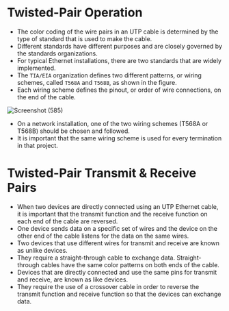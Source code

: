 # Twisted-Pair Operation

- The color coding of the wire pairs in an UTP cable is determined by the type of standard that is used to make the cable.
- Different standards have different purposes and are closely governed by the standards organizations.
- For typical Ethernet installations, there are two standards that are widely implemented.
- The `TIA/EIA` organization defines two different patterns, or wiring schemes, called `T568A` and `T568B`, as shown in the figure.
- Each wiring scheme defines the pinout, or order of wire connections, on the end of the cable.

![Screenshot (585)](https://user-images.githubusercontent.com/63872951/168571893-1b919af2-624d-4d94-9ab6-294e3bfce2c6.png)

- On a network installation, one of the two wiring schemes (T568A or T568B) should be chosen and followed.
- It is important that the same wiring scheme is used for every termination in that project.

# Twisted-Pair Transmit & Receive Pairs

- When two devices are directly connected using an UTP Ethernet cable, it is important that the transmit function and the receive function on each end of the cable are reversed.
- One device sends data on a specific set of wires and the device on the other end of the cable listens for the data on the same wires.
- Two devices that use different wires for transmit and receive are known as unlike devices. 
- They require a straight-through cable to exchange data. Straight-through cables have the same color patterns on both ends of the cable.
- Devices that are directly connected and use the same pins for transmit and receive, are known as like devices.
- They require the use of a crossover cable in order to reverse the transmit function and receive function so that the devices can exchange data.

